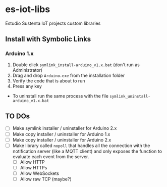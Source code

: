# es-iot-libs

Estudio Sustenta IoT projects custom libraries

## Install with Symbolic Links

### Arduino 1.x

1. Double click `symlink_install-arduino_v1.x.bat` (don't run as Administrator)
1. Drag and drop `Arduino.exe` from the installation folder
1. Verify the code that is about to run
1. Press any key

- To uninstall run the same process with the file `symlink_uninstall-arduino_v1.x.bat`

## TO DOs

- [ ] Make symlink installer / uninstaller for Arduino 2.x
- [ ] Make copy installer / uninstaller for Arduino 1.x
- [ ] Make copy installer / uninstaller for Arduino 2.x
- [ ] Make library called `nopoll` that handles all the connection with the notification server (like a MQTT client) and only exposes the function to evaluate each event from the server.
    - [ ] Allow HTTP
    - [ ] Allow HTTPs
    - [ ] Allow WebSockets
    - [ ] Allow raw TCP (maybe?)
